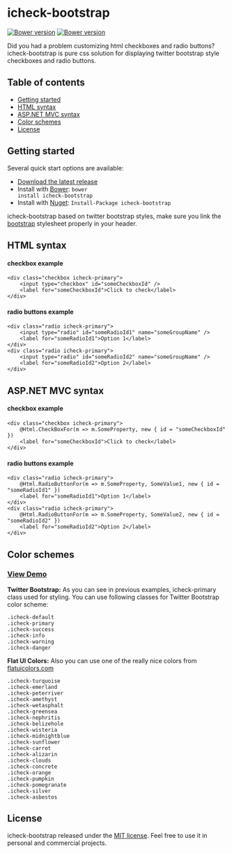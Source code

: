 # icheck-bootstrap

<a href="#" target="_blank"><img src="https://img.shields.io/badge/bower-v1.0.7-blue.svg" alt="Bower version"></a>
<a href="https://www.nuget.org/packages/icheck-bootstrap" target="_blank"><img src="https://img.shields.io/badge/nuget-v1.0.7-blue.svg" alt="Bower version"></a>

Did you had a problem customizing html checkboxes and radio buttons? icheck-bootstrap is pure css solution for displaying twitter bootstrap style checkboxes and radio buttons.

## Table of contents

* <a href="#user-content-getting-started">Getting started</a>
* <a href="#user-content-html-syntax">HTML syntax</a>
* <a href="#user-content-aspnet-mvc-syntax">ASP.NET MVC syntax</a>
* <a href="#user-content-color-schemes">Color schemes</a>
* <a href="#user-content-license">License</a>

## Getting started

Several quick start options are available:

* [Download the latest release](https://github.com//bantikyan/icheck-bootstrap/archive/master.zip)
* Install with [Bower](https://bower.io): <code>bower install icheck-bootstrap</code>
* Install with [Nuget](https://www.nuget.org/packages/icheck-bootstrap/): <code>Install-Package icheck-bootstrap</code>

icheck-bootstrap based on twitter bootstrap styles, make sure you link the [bootstrap](https://github.com/twbs/bootstrap) stylesheet properly in your header.

## HTML syntax

#### checkbox example

```
<div class="checkbox icheck-primary">
    <input type="checkbox" id="someCheckboxId" />
    <label for="someCheckboxId">Click to check</label>
</div>
```

#### radio buttons example

```
<div class="radio icheck-primary">
    <input type="radio" id="someRadioId1" name="someGroupName" />
    <label for="someRadioId1">Option 1</label>
</div>
<div class="radio icheck-primary">
    <input type="radio" id="someRadioId2" name="someGroupName" />
    <label for="someRadioId2">Option 2</label>
</div>
```

## ASP.NET MVC syntax

#### checkbox example

```
<div class="checkbox icheck-primary">
    @Html.CheckBoxFor(m => m.SomeProperty, new { id = "someCheckboxId" })
    <label for="someCheckboxId">Click to check</label>
</div>
```

#### radio buttons example

```
<div class="radio icheck-primary">
    @Html.RadioButtonFor(m => m.SomeProperty, SomeValue1, new { id = "someRadioId1" }) 
    <label for="someRadioId1">Option 1</label>
</div>
<div class="radio icheck-primary">
    @Html.RadioButtonFor(m => m.SomeProperty, SomeValue2, new { id = "someRadioId2" })
    <label for="someRadioId2">Option 2</label>
</div>
```

## Color schemes

### [View Demo](http://codepen.io/anon/pen/wWRdYX)

<b>Twitter Bootstrap:</b> As you can see in previous examples, icheck-primary class used for styling.
You can use following classes for Twitter Bootstrap color scheme:

<code>.icheck-default</code><br/>
<code>.icheck-primary</code><br/>
<code>.icheck-success</code><br/>
<code>.icheck-info</code><br/>
<code>.icheck-warning</code><br/>
<code>.icheck-danger</code>

<b>Flat UI Colors:</b> Also you can use one of the really nice colors from [flatuicolors.com](https://flatuicolors.com/)

<code>.icheck-turquoise</code><br/>
<code>.icheck-emerland</code><br/>
<code>.icheck-peterriver</code><br/>
<code>.icheck-amethyst</code><br/>
<code>.icheck-wetasphalt</code><br/>
<code>.icheck-greensea</code><br/>
<code>.icheck-nephritis</code><br/>
<code>.icheck-belizehole</code><br/>
<code>.icheck-wisteria</code><br/>
<code>.icheck-midnightblue</code><br/>
<code>.icheck-sunflower</code><br/>
<code>.icheck-carrot</code><br/>
<code>.icheck-alizarin</code><br/>
<code>.icheck-clouds</code><br/>
<code>.icheck-concrete</code><br/>
<code>.icheck-orange</code><br/>
<code>.icheck-pumpkin</code><br/>
<code>.icheck-pomegranate</code><br/>
<code>.icheck-silver</code><br/>
<code>.icheck-asbestos</code><br/>

## License

icheck-bootstrap released under the [MIT license](https://github.com/bantikyan/icheck-bootstrap/blob/master/LICENSE). Feel free to use it in personal and commercial projects.
